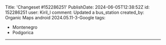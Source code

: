 Title: 'Changeset #152286251'
PublishDate: 2024-06-05T12:38:52Z
id: 152286251
user: Kiril_l
comment: Updated a bus_station
created_by: Organic Maps android 2024.05.11-3-Google
tags:
- Montenegro
- Podgorica

---
